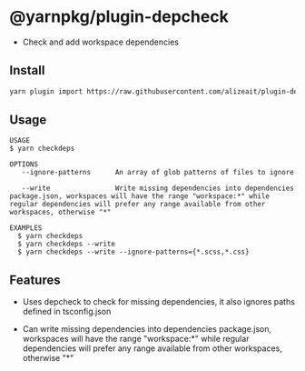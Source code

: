 # @yarnpkg/plugin-depcheck

- Check and add workspace dependencies

## Install

```bash
yarn plugin import https://raw.githubusercontent.com/alizeait/plugin-depcheck/init/bundles/@yarnpkg/plugin-depcheck.js

```

## Usage

```
USAGE
$ yarn checkdeps

OPTIONS
   --ignore-patterns      An array of glob patterns of files to ignore

   --write                Write missing dependencies into dependencies package.json, workspaces will have the range "workspace:*" while regular dependencies will prefer any range available from other workspaces, otherwise "*"

EXAMPLES
  $ yarn checkdeps
  $ yarn checkdeps --write
  $ yarn checkdeps --write --ignore-patterns={*.scss,*.css}
```

## Features

- Uses depcheck to check for missing dependencies, it also ignores paths defined in tsconfig.json

- Can write missing dependencies into dependencies package.json, workspaces will
  have the range "workspace:\*" while regular dependencies will prefer any range
  available from other workspaces, otherwise "\*"
